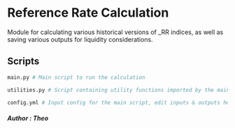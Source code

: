 # Reference Rate CalculationModule for calculating various historical versions of _RR indices, as well as saving various outputs for liquidity considerations.## Scripts```pythonmain.py # Main script to run the calculation utilities.py # Script containing utility functions imported by the main script.config.yml # Input config for the main script, edit inputs & outputs here and save before running. DO NOT OVERWRITE EXAMPLE TEMPLATE.```##### Author : Theo